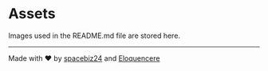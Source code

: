 # Assets
Images used in the README.md file are stored here.

___
Made with :heart: by [spacebiz24](https://github.com/spacebiz24) and [Eloquencere](https://github.com/Eloquencere)
